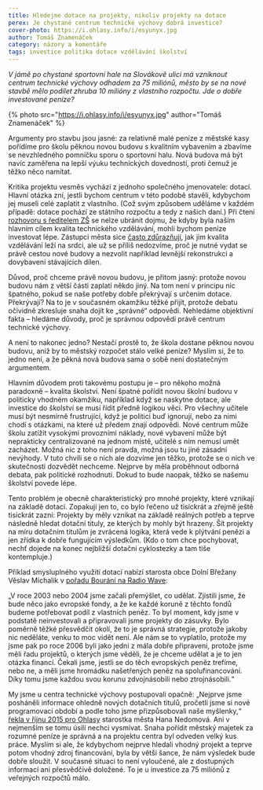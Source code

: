 ```yaml
---
title: Hledejme dotace na projekty, nikoliv projekty na dotace
perex: Je chystané centrum technické výchovy dobrá investice?
cover-photo: https://i.ohlasy.info/i/esyunyx.jpg
author: Tomáš Znamenáček
category: názory a komentáře
tags: investice politika dotace vzdělávání školství
---
```


*V jámě po chystané sportovní hale na Slovákově ulici má vzniknout centrum technické výchovy odhadem za 75 miliónů, město by se na nové stavbě mělo podílet zhruba 10 milióny z vlastního rozpočtu. Jde o dobře investované peníze?*

{% photo src="https://i.ohlasy.info/i/esyunyx.jpg" author="Tomáš Znamenáček" %}

Argumenty pro stavbu jsou jasné: za relativně malé peníze z městské kasy pořídíme pro školu pěknou novou budovu s kvalitním vybavením a zbavíme se nevzhledného pomníčku sporu o sportovní halu. Nová budova má být navíc zaměřena na lepší výuku technických dovedností, proti čemuž je těžko něco namítat.

Kritika projektu vesměs vychází z jednoho společného jmenovatele: dotací. Hlavní otázka zní, jestli bychom centrum v této podobě stavěli, kdybychom jej museli celé zaplatit z vlastního. (Což svým způsobem uděláme v každém případě: dotace pochází ze státního rozpočtu a tedy z našich daní.) Při čtení [rozhovoru s ředitelem ZŠ](http://www.ohlasy.info/clanky/2017/01/rozhovor-ochmansky.html) se nelze ubránit dojmu, že kdyby byla naším hlavním cílem kvalita technického vzdělávání, mohli bychom peníze investovat lépe. Zástupci města sice [často zdůrazňují](http://www.ohlasy.info/clanky/2017/02/centrum-technicke-vychovy.html), jak jim kvalita vzdělávání leží na srdci, ale už se příliš nedozvíme, proč je nutné vydat se právě cestou nové budovy a nezvolit například levnější rekonstrukci a dovybavení stávajících dílen.

Důvod, proč chceme právě novou budovu, je přitom jasný: protože novou budovu nám z větší části zaplatí někdo jiný. Na tom není v principu nic špatného, pokud se naše potřeby dobře překrývají s určením dotace. Překrývají? Na to je v současném okamžiku těžké přijít, protože debatu očividně zkresluje snaha dojít ke „správné“ odpovědi. Nehledáme objektivní fakta – hledáme důvody, proč je správnou odpovědí právě centrum technické výchovy.

A není to nakonec jedno? Nestačí prostě to, že škola dostane pěknou novou budovu, aniž by to městský rozpočet stálo velké peníze? Myslím si, že to jedno není, a že pěkná nová budova sama o sobě není dostatečným argumentem.

Hlavním důvodem proti takovému postupu je – pro někoho možná paradoxně – kvalita školství. Není špatné pořídit novou školní budovu v politicky vhodném okamžiku, například když se naskytne dotace, ale investice do školství se musí řídit předně logikou věci. Pro všechny učitele musí být nesmírně frustrující, když je politici buď ignorují, nebo za nimi chodí s otázkami, na které už předem znají odpovědi. Nové centrum může školu zatížit vysokými provozními náklady, nové vybavení může být neprakticky centralizované na jednom místě, učitelé s ním nemusí umět zacházet. Možná nic z toho není pravda, možná jsou tu jiné zásadní nevýhody. V tuto chvíli se o nich ale dozvíme jen těžko, protože se o nich ve skutečnosti dozvědět nechceme. Nejprve by měla proběhnout odborná debata, pak politické rozhodnutí. Dokud to bude naopak, těžko se našemu školství povede lépe.

Tento problém je obecně charakteristický pro mnohé projekty, které vznikají na základě dotací. Zopakuji jen to, co bylo řečeno už tisíckrát a zřejmě ještě tisíckrát zazní: Projekty by měly vznikat na základě reálných potřeb a teprve následně hledat dotační tituly, ze kterých by mohly být hrazeny. Šít projekty na míru dotačním titulům je zvrácená logika, která vede k plýtvání penězi a jen zřídka k dobře fungujícím výsledkům. (Kdo o tom chce pochybovat, nechť dojede na konec nejbližší dotační cyklostezky a tam tiše kontempluje.)

Příklad smysluplného využití dotací nabízí starosta obce Dolní Břežany Věslav Michalik v [pořadu Bourání na Radio Wave](http://www.rozhlas.cz/radiowave/bourani/_zprava/starosta-obce-dolni-brezany-veslav-michalik-investice-do-verejneho-prostoru-se-nam-vratily-nekolikanasobne--1491907):

„V roce 2003 nebo 2004 jsme začali přemýšlet, co udělat. Zjistili jsme, že bude něco jako evropské fondy, a že ke každé koruně z těchto fondů budeme potřebovat podíl z vlastních peněz. To byl moment, kdy jsme v podstatě neinvestovali a připravovali jsme projekty do zásuvky. Bylo poměrně těžké přesvědčit okolí, že to je správná strategie, protože jakoby nic neděláte, venku to moc vidět není. Ale nám se to vyplatilo, protože my jsme pak po roce 2006 byli jako jedni z mála dobře připraveni, protože jsme měli řadu projektů, o kterých jsme věděli, že je chceme udělat a je to jen otázka financí. Čekali jsme, jestli se do těch evropských peněz trefíme, nebo ne, a měli jsme hromádku našetřených peněz na spolufinancování. Díky tomu jsme každou svou korunu zdvojnásobili nebo ztrojnásobili.“

My jsme u centra technické výchovy postupovali opačně: „Nejprve jsme posháněli informace ohledně nových dotačních titulů, pročetli jsme si nové programovací období a podle toho jsme přizpůsobovali naše myšlenky,“ [řekla v říjnu 2015 pro Ohlasy](http://www.ohlasy.info/clanky/2015/10/budoucnost-slovakovy.html) starostka města Hana Nedomová. Ani v nejmenším se tomu úsilí nechci vysmívat. Snaha pořídit městský majetek za rozumné peníze je správná a na projektu centra byl odveden velký kus práce. Myslím si ale, že kdybychom nejprve hledali vhodný projekt a teprve potom vhodný zdroj financování, byla by větší šance, že nám výsledek bude dobře sloužit. V současné situaci to není vyloučené, ale z dostupných informací ani přesvědčivě doložené. To je u investice za 75 miliónů z veřejných rozpočtů málo.
